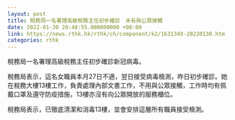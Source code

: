 ```yaml
---
layout: post
title: 稅務局一名署理高級稅務主任初步確診　未有與公眾接觸
date: 2022-01-30 20:48:55.000000000 +08:00
link: https://news.rthk.hk/rthk/ch/component/k2/1631349-20220130.htm
categories: rthk
---
```


稅務局一名署理高級稅務主任初步確診新冠病毒。

稅務局表示，這名女職員本月27日不適，翌日接受病毒檢測，昨日初步確診。她在稅務大樓13樓工作，負責處理內部文書工作，不用與公眾接觸，工作時均有佩戴口罩及遵守防疫措施，13樓亦沒有向公眾開放的服務櫃位。

稅務局表示，已徹底清潔和消毒13樓，並會安排這層所有職員接受檢測。
